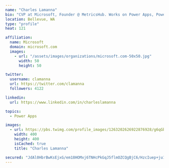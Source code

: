 ```yaml
---
name: "Charles Lamanna"
bio: "CVP at Microsoft, Founder @ MetricsHub. Works on Power Apps, Power Automate, Power Virtual Agent, Common Data Service and Dynamics 365."
location: Bellevue, WA
type: "profile"
heat: 121

affiliation:
  name: Microsoft
  domain: microsoft.com
  images:
    - url: "/assets/images/organizations/microsoft.com-50x50.jpg"
      width: 50
      height: 50

twitter:
  username: clamanna
  url: https://twitter.com/clamanna
  followers: 4122

linkedin:
  url: https://www.linkedin.com/in/charleslamanna

topics:
  - Power Apps

images:
  - url: https://pbs.twimg.com/profile_images/1263202626922876928/g6qGbHZ-_400x400.jpg
    width: 400
    height: 400
    isCached: true
    title: "Charles Lamanna"

secured: "JdAl0HbrBwKsEjxG/em18HOMxj6TNHcPkGqJ5flmOZCQgBjC6/HzcIuep+ju1tyq4e+hu4xKSC4fGUYpJckudnnMp1QjpkbcL63DdzIpWZAolM7XgZ05zEhueKp+bbwBLmqrBrVNT14bpijpndhsuqc0DvN28w8kSGzFlA0AEoSgaju18M4RCh7hpaeDZ/B1kJOFXvtNfP/0kdpfx/WTq/XeT5cDjj8mcWj5b9JVuuP8DygIqqijAdGJOntVL04UMDDrB+FwjEDavzkZ4pzs9wX+3jT2Mt5SW2w/UNgiqUDMqOprhXmPpOxkAh5tcE8mnAiarxl9s4TqW+8GpJa8aH1o9ALWkxhVUyQ4jJ4Yv0kT0qS63WN4U+i7HTBhq1dDFFMMun7J625hnZSaQru6Ux/lxVJ4Ln1POwjevPRT77o=;ALhG7/eUDMugEeAsUAi8Ig=="
---
```


